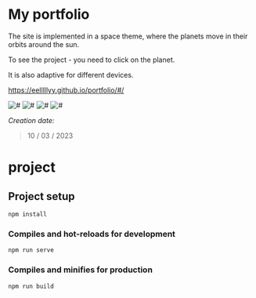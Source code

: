 # My portfolio
The site is implemented in a space theme, where the planets move in their orbits around the sun.

To see the project - you need to click on the planet.

It is also adaptive for different devices.

https://eelllllyy.github.io/portfolio/#/

![#](https://github.com/Eelllllyy/portfolio/blob/main/src/screenshots/1.png)
![#](https://github.com/Eelllllyy/portfolio/blob/main/src/screenshots/2.png)
![#](https://github.com/Eelllllyy/portfolio/blob/main/src/screenshots/3.png)
![#](https://github.com/Eelllllyy/portfolio/blob/main/src/screenshots/ipad.png)

_Creation date:_
>10 / 03 / 2023

# project

## Project setup
```
npm install
```

### Compiles and hot-reloads for development
```
npm run serve
```

### Compiles and minifies for production
```
npm run build
```
